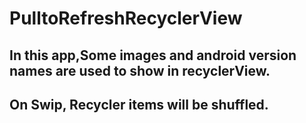 # PulltoRefreshRecyclerView

## In this app,Some images and android version names are used to show in recyclerView.

## On Swip, Recycler items will be shuffled.
